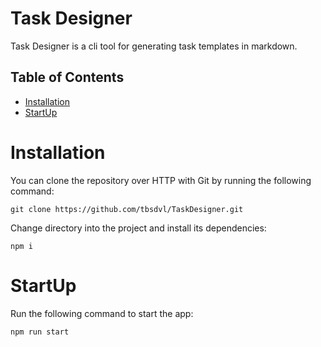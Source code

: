 # Task Designer
Task Designer is a cli tool for generating task templates in markdown.

## Table of Contents
- [Installation](#installation)
- [StartUp](#startUp)

# Installation
You can clone the repository over HTTP with Git by running the following command:
```
git clone https://github.com/tbsdvl/TaskDesigner.git
```

Change directory into the project and install its dependencies:
```
npm i
```

# StartUp
Run the following command to start the app:
```
npm run start
```
